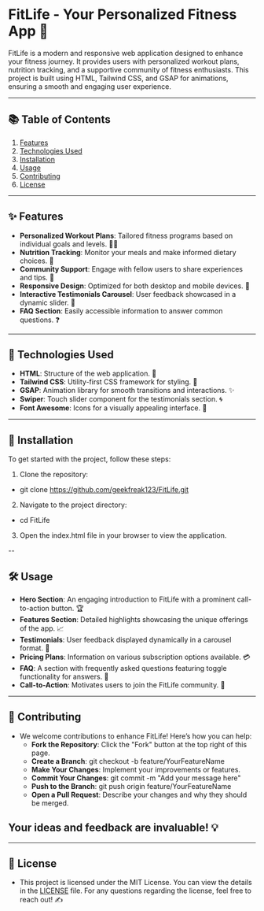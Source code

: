 # FitLife - Your Personalized Fitness App 🌟

FitLife is a modern and responsive web application designed to enhance your fitness journey. It provides users with personalized workout plans, nutrition tracking, and a supportive community of fitness enthusiasts. This project is built using HTML, Tailwind CSS, and GSAP for animations, ensuring a smooth and engaging user experience.

---

## 📚 Table of Contents

1. [Features](#features)
2. [Technologies Used](#technologies-used)
3. [Installation](#installation)
4. [Usage](#usage)
5. [Contributing](#contributing)
6. [License](#license)

---

## ✨ Features

- **Personalized Workout Plans**: Tailored fitness programs based on individual goals and levels. 🏋️‍♂️
- **Nutrition Tracking**: Monitor your meals and make informed dietary choices. 🥗
- **Community Support**: Engage with fellow users to share experiences and tips. 🤝
- **Responsive Design**: Optimized for both desktop and mobile devices. 📱
- **Interactive Testimonials Carousel**: User feedback showcased in a dynamic slider. 🎡
- **FAQ Section**: Easily accessible information to answer common questions. ❓

---

## 🔧 Technologies Used

- **HTML**: Structure of the web application. 📄
- **Tailwind CSS**: Utility-first CSS framework for styling. 🎨
- **GSAP**: Animation library for smooth transitions and interactions. ✨
- **Swiper**: Touch slider component for the testimonials section. 🌀
- **Font Awesome**: Icons for a visually appealing interface. 💎

---

## 🚀 Installation
To get started with the project, follow these steps:

1. Clone the repository:
-   git clone https://github.com/geekfreak123/FitLife.git
2. Navigate to the project directory:
- cd FitLife
3. Open the index.html file in your browser to view the application.

--

## 🛠️ Usage

- **Hero Section**: An engaging introduction to FitLife with a prominent call-to-action button. 🏆
- **Features Section**: Detailed highlights showcasing the unique offerings of the app. 📈
- **Testimonials**: User feedback displayed dynamically in a carousel format. 💬
- **Pricing Plans**: Information on various subscription options available. 💳
- **FAQ**: A section with frequently asked questions featuring toggle functionality for answers. 📖
- **Call-to-Action**: Motivates users to join the FitLife community. 🎉

---

## 🤝 Contributing

- We welcome contributions to enhance FitLife! Here’s how you can help:
  - **Fork the Repository**: Click the "Fork" button at the top right of this page.
  - **Create a Branch**: 
    git checkout -b feature/YourFeatureName
  - **Make Your Changes**: Implement your improvements or features.
  - **Commit Your Changes**:
    git commit -m "Add your message here"
  - **Push to the Branch**:
    git push origin feature/YourFeatureName
  - **Open a Pull Request**: Describe your changes and why they should be merged.

## Your ideas and feedback are invaluable! 💡

---

## 📜 License

- This project is licensed under the MIT License. You can view the details in the [LICENSE](LICENSE) file. For any questions regarding the license, feel free to reach out! ✍️

  
